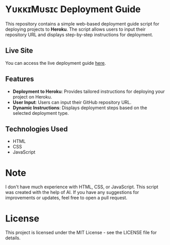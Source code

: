 # YᴜᴋᴋɪMᴜsɪᴄ Deployment Guide

This repository contains a simple web-based deployment guide script for deploying projects to **Heroku**. The script allows users to input their repository URL and displays step-by-step instructions for deployment.

## Live Site

You can access the live deployment guide [here](https://vivekkumar-in.github.io/Yukkimusic-deploy).

## Features

- **Deployment to Heroku**: Provides tailored instructions for deploying your project on Heroku.
- **User Input**: Users can input their GitHub repository URL.
- **Dynamic Instructions**: Displays deployment steps based on the selected deployment type.

## Technologies Used

- HTML
- CSS
- JavaScript


# Note

I don't have much experience with HTML, CSS, or JavaScript. This script was created with the help of AI. If you have any suggestions for improvements or updates, feel free to open a pull request.

# License

This project is licensed under the MIT License - see the LICENSE file for details.